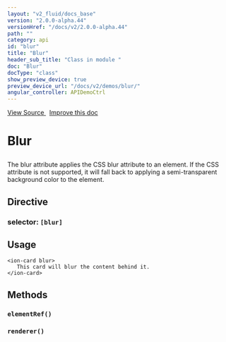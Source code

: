 ```yaml
---
layout: "v2_fluid/docs_base"
version: "2.0.0-alpha.44"
versionHref: "/docs/v2/2.0.0-alpha.44"
path: ""
category: api
id: "blur"
title: "Blur"
header_sub_title: "Class in module "
doc: "Blur"
docType: "class"
show_preview_device: true
preview_device_url: "/docs/v2/demos/blur/"
angular_controller: APIDemoCtrl
---
```





<div class="improve-docs">
<a href='http://github.com/driftyco/ionic2/tree/master/ionic/components/blur/blur.ts#L0'>
View Source
</a>
&nbsp;
<a href='http://github.com/driftyco/ionic2/edit/master/ionic/components/blur/blur.ts#L0'>
Improve this doc
</a>
</div>





<h1 class="api-title">


Blur






</h1>






<p>The blur attribute applies the CSS blur attribute to an element. If the CSS attribute is not supported,
it will fall back to applying a semi-transparent background color to the element.</p>


<h2>Directive</h2>
<h3>selector: <code>[blur]</code></h3>
<!-- @usage tag -->

<h2>Usage</h2>

<pre><code class="lang-html">&lt;ion-card blur&gt;
   This card will blur the content behind it.
&lt;/ion-card&gt;
</code></pre>




<!-- @property tags -->


<!-- methods on the class -->

<h2>Methods</h2>

<div id="elementRef"></div>

<h3>
<code>elementRef()</code>


</h3>












<div id="renderer"></div>

<h3>
<code>renderer()</code>


</h3>










<!-- related link --><!-- end content block -->


<!-- end body block -->
